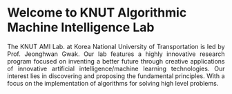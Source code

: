 # Welcome to KNUT Algorithmic Machine Intelligence Lab
<p align="justify">
 The KNUT AMI Lab. at Korea National University of Transportation is led by Prof. Jeonghwan Gwak. Our lab features a highly innovative research program focused on inventing a better future through creative applications of innovative artificial intelligence/machine learning technologies. Our interest lies in discovering and proposing the fundamental principles. With a focus on the implementation of algorithms for solving high level problems.
</p>
